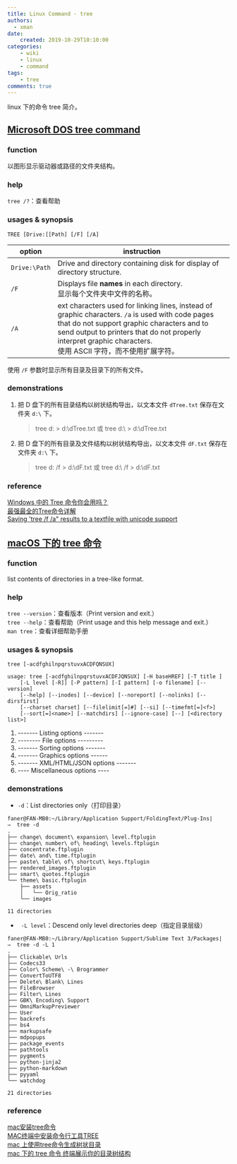```yaml
---
title: Linux Command - tree
authors:
  - xman
date:
    created: 2019-10-29T10:10:00
categories:
    - wiki
    - linux
    - command
tags:
    - tree
comments: true
---
```


linux 下的命令 tree 简介。

<!-- more -->

## [Microsoft DOS tree command](http://www.computerhope.com/treehlp.htm)

### function

以图形显示驱动器或路径的文件夹结构。

### help

`tree /?`：查看帮助

### usages & synopsis

`TREE [Drive:[[Path] [/F] [/A]`

option                      |  instruction
---------------------|----------------
`Drive:\Path`  | Drive and directory containing disk for display of directory structure.
`/F`          | Displays file **names** in each directory.<br>显示每个文件夹中文件的名称。 
`/A`          | ext characters used for linking lines, instead of graphic characters. `/a` is used with code pages that do not support graphic characters and to send output to printers that do not properly interpret graphic characters.<br>使用 ASCII 字符，而不使用扩展字符。

使用 `/F` 参数时显示所有目录及目录下的所有文件。

### demonstrations

1. 把 D 盘下的所有目录结构以树状结构导出，以文本文件 `dTree.txt` 保存在文件夹 `d:\` 下。

	> tree d: > d:\dTree.txt 或 tree d:\ > d:\dTree.txt

2. 把 D 盘下的所有目录及文件结构以树状结构导出，以文本文件 `dF.txt` 保存在文件夹 `d:\` 下。

	> tree d: /f > d:\dF.txt 或 tree d:\ /f > d:\dF.txt

### reference

[Windows 中的 Tree 命令你会用吗？](http://blog.csdn.net/hantiannan/article/details/7663893)  
[最强最全的Tree命令详解](http://www.blogjava.net/coderdream/archive/2008/01/18/176352.html)  
[Saving 'tree /f /a" results to a textfile with unicode support](http://stackoverflow.com/questions/138576/saving-tree-f-a-results-to-a-textfile-with-unicode-support)

## [macOS 下的 tree 命令](http://www.cnblogs.com/ayseeing/p/4097066.html)

### function

list contents of directories in a tree-like format.

### help

`tree --version`：查看版本（Print version and exit.）  
`tree --help`：查看帮助（Print usage and this help message and exit.）  
`man tree`：查看详细帮助手册  

### usages & synopsis

`tree [-acdfghilnpqrstuvxACDFQNSUX]`

```Shell
usage: tree [-acdfghilnpqrstuvxACDFJQNSUX] [-H baseHREF] [-T title ]
	[-L level [-R]] [-P pattern] [-I pattern] [-o filename] [--version]
	[--help] [--inodes] [--device] [--noreport] [--nolinks] [--dirsfirst]
	[--charset charset] [--filelimit[=]#] [--si] [--timefmt[=]<f>]
	[--sort[=]<name>] [--matchdirs] [--ignore-case] [--] [<directory list>]
```

1. ------- Listing options -------
2. -------- File options ---------
3. ------- Sorting options -------
4. ------- Graphics options ------
5. ------- XML/HTML/JSON options -------
6. ---- Miscellaneous options ----

### demonstrations

- `-d`：List directories only（打印目录）

```Shell
faner@FAN-MB0:~/Library/Application Support/FoldingText/Plug-Ins|
⇒  tree -d
.
├── change\ document\ expansion\ level.ftplugin
├── change\ number\ of\ heading\ levels.ftplugin
├── concentrate.ftplugin
├── date\ and\ time.ftplugin
├── paste\ table\ of\ shortcut\ keys.ftplugin
├── rendered_images.ftplugin
├── smart\ quotes.ftplugin
└── theme\ basic.ftplugin
    ├── assets
    │   └── Orig_ratio
    └── images

11 directories
```

- ` -L level`：Descend only level directories deep（指定目录层级）

```Shell
faner@FAN-MB0:~/Library/Application Support/Sublime Text 3/Packages|
⇒  tree -d -L 1
.
├── Clickable\ Urls
├── Codecs33
├── Color\ Scheme\ -\ Brogrammer
├── ConvertToUTF8
├── Delete\ Blank\ Lines
├── FileBrowser
├── Filter\ Lines
├── GBK\ Encoding\ Support
├── OmniMarkupPreviewer
├── User
├── backrefs
├── bs4
├── markupsafe
├── mdpopups
├── package_events
├── pathtools
├── pygments
├── python-jinja2
├── python-markdown
├── pyyaml
└── watchdog

21 directories
```

### reference

[mac安装tree命令](http://www.jianshu.com/p/1326756ad23e)  
[MAC终端中安装命令行工具TREE](http://coderlt.coding.me/2016/03/16/mac-osx-tree/)  
[mac 上使用tree命令生成树状目录](http://qingtong234.github.io/2016/01/07/mac上使用tree命令生成树状目录/)  
[mac 下的 tree 命令 终端展示你的目录树结构](http://yijiebuyi.com/blog/c0defa3a47d16e675d58195adc35514b.html)  
